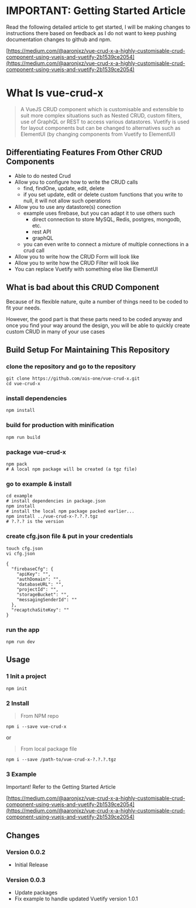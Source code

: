 # IMPORTANT: Getting Started Article

Read the following detailed article to get started, I will be making changes to instructions there based on feedback as I do not want to keep pushing documentation changes to github and npm.

[https://medium.com/@aaronjxz/vue-crud-x-a-highly-customisable-crud-component-using-vuejs-and-vuetify-2b1539ce2054](https://medium.com/@aaronjxz/vue-crud-x-a-highly-customisable-crud-component-using-vuejs-and-vuetify-2b1539ce2054)

# What Is vue-crud-x

> A VueJS CRUD component which is customisable and extensible to suit more complex situations such as Nested CRUD, custom filters, use of GraphQL or REST to access various datastores. Vuetify is used for layout components but can be changed to alternatives such as ElementUI (by changing components from Vuetify to ElementUI)

## Differentiating Features From Other CRUD Components

* Able to do nested Crud
* Allow you to configure how to write the CRUD calls
  * find, findOne, update, edit, delete
  * if you set update, edit or delete custom functions that you write to null, it will not allow such operations
* Allow you to use any datastore(s) conection
  * example uses firebase, but you can adapt it to use others such
    * direct connection to store MySQL, Redis, postgres, mongodb, etc.
    * rest API
    * graphQL
  * you can even write to connect a mixture of multiple connections in a crud call
* Allow you to write how the CRUD Form will look like
* Allow you to write how the CRUD Filter will look like
* You can replace Vuetify with something else like ElementUI

## What is bad about this CRUD Component

Because of its flexible nature, quite a number of things need to be coded to fit your needs.

However, the good part is that these parts need to be coded anyway and once you find your way around the design, you will be able to quickly create custom CRUD in many of your use cases

## Build Setup For Maintaining This Repository

### clone the repository and go to the repository
    git clone https://github.com/ais-one/vue-crud-x.git
    cd vue-crud-x

### install dependencies
    npm install

### build for production with minification
    npm run build

### package vue-crud-x
    npm pack
    # A local npm package will be created (a tgz file)

### go to example & install
    cd example
    # install dependencies in package.json
    npm install
    # install the local npm package packed earlier...
    npm install ../vue-crud-x-?.?.?.tgz
    # ?.?.? is the version

### create cfg.json file & put in your credentials
    touch cfg.json
    vi cfg.json

    {
      "firebaseCfg": {
        "apiKey": "",
        "authDomain": "",
        "databaseURL": "",
        "projectId": "",
        "storageBucket": "",
        "messagingSenderId": ""
      },
      "recaptchaSiteKey": ""  
    }

### run the app
    npm run dev


## Usage

### 1 Init a project
    npm init

### 2 Install

> From NPM repo

    npm i --save vue-crud-x

or

> From local package file

    npm i --save /path-to/vue-crud-x-?.?.?.tgz

### 3 Example

Important! Refer to the Getting Started Article

[https://medium.com/@aaronjxz/vue-crud-x-a-highly-customisable-crud-component-using-vuejs-and-vuetify-2b1539ce2054](https://medium.com/@aaronjxz/vue-crud-x-a-highly-customisable-crud-component-using-vuejs-and-vuetify-2b1539ce2054)


## Changes

### Version 0.0.2

* Initial Release

### Version 0.0.3

* Update packages
* Fix example to handle updated Vuetify version 1.0.1